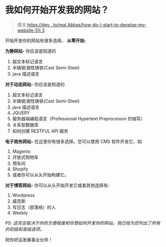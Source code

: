 # 我如何开始开发我的网站？

> 原文:[https://dev . to/real Abbas/how-do-I-start-to-develop-my-website-51i 3](https://dev.to/realabbas/how-do-i-start-to-develop-my-website-51i3)

开始开发你的网站有很多选择。
**从零开始:**

**为静网站-**
你应该是知道的

1.  超文本标记语言
2.  半铸钢ˌ钢性铸铁(Cast Semi-Steel)
3.  java 描述语言

**对于动态网站-**
你应该是知道的

1.  超文本标记语言
2.  半铸钢ˌ钢性铸铁(Cast Semi-Steel)
3.  java 描述语言
4.  JQUERY
5.  服务器端编程语言（Professional Hypertext Preprocessor 的缩写）
6.  关系型数据库
7.  如何创建 RESTFUL API 服务

**电子商务网站-**
在这里你有很多选择。您可以使用 CMS 软件开发它，如

1.  Magento
2.  开放式购物车
3.  预车间
4.  Shopify
5.  或者你可以从头开始构建它。

**对于博客网站-**
你可以从头开始开发它或者其他选择有:

1.  Wordpress
2.  威克斯
3.  写日志（部落格）的人
4.  Weebly

PS: *这完全取决于你的方便程度和你想如何开发你的网站。我已经为您列出了所有的初级和高级选项。*

祝你好运发展事业伙伴！